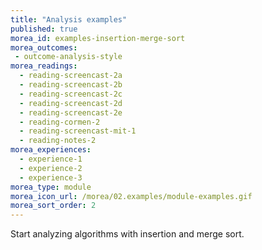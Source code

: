 ```yaml
---
title: "Analysis examples"
published: true
morea_id: examples-insertion-merge-sort
morea_outcomes:
 - outcome-analysis-style
morea_readings:
  - reading-screencast-2a
  - reading-screencast-2b
  - reading-screencast-2c
  - reading-screencast-2d
  - reading-screencast-2e
  - reading-cormen-2
  - reading-screencast-mit-1
  - reading-notes-2
morea_experiences:
  - experience-1
  - experience-2
  - experience-3
morea_type: module
morea_icon_url: /morea/02.examples/module-examples.gif
morea_sort_order: 2
---
```


Start analyzing algorithms with insertion and merge sort.
